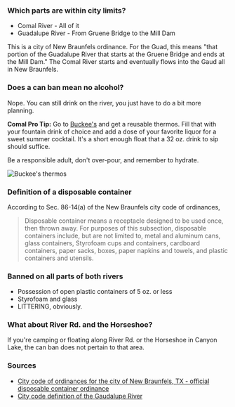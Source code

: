 ###  Which parts are within city limits?
- Comal River - All of it
- Guadalupe River - From Gruene Bridge to the Mill Dam

This is a city of New Braunfels ordinance. For the Guad, this means "that portion of the Guadalupe River that starts at the Gruene Bridge and ends at the Mill Dam." The Comal River starts and eventually flows into the Gaud all in New Braunfels.

### Does a can ban mean no alcohol?
Nope. You can still drink on the river, you just have to do a bit more planning.

<strong>Comal Pro Tip:</strong> Go to [Buckee's](https://goo.gl/maps/nJGXjoYbpND2) and get a reusable thermos. Fill that with your fountain drink of choice and add a dose of your favorite liquor for a sweet summer cocktail. It's a short enough float that a 32 oz. drink to sip should suffice.

Be a responsible adult, don't over-pour, and remember to hydrate.

<img alt="Buckee's thermos" src="images/thermos.jpg">



### Definition of a disposable container
According to Sec. 86-14(a) of the New Braunfels city code of ordinances, <blockquote>Disposable container means a receptacle designed to be used once, then thrown away. For purposes of this subsection, disposable containers include, but are not limited to, metal and aluminum cans, glass containers, Styrofoam cups and containers, cardboard containers, paper sacks, boxes, paper napkins and towels, and plastic containers and utensils.</blockquote>

### Banned on all parts of both rivers
- Possession of open plastic containers of 5 oz. or less
- Styrofoam and glass
- LITTERING, obviously.


### What about River Rd. and the Horseshoe?
If you're camping or floating along River Rd. or the Horseshoe in Canyon Lake, the can ban does not pertain to that area.




<footer>
    <h3>Sources</h3>
    <ul>
        <li>
        <a href="https://library.municode.com/tx/new_braunfels/codes/code_of_ordinances?nodeId=PTIICOOR_CH86PARE_ARTIINGE_S86-14COARALRILAST">City code of ordinances for the city of New Braunfels, TX - official disposable container ordinance</a>
        </li>
        <li>
        <a href="https://library.municode.com/tx/new_braunfels/codes/code_of_ordinances?nodeId=PTIICOOR_CH86PARE_ARTIINGE_S86-14COARALRILAST">City code definition of the Gaudalupe River</a>
        </li>
    </ul>
</footer>